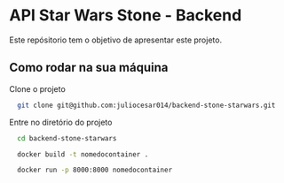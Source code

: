 # API Star Wars Stone - Backend

Este repósitorio tem o objetivo de apresentar este projeto.

## Como rodar na sua máquina

Clone o projeto

```bash
  git clone git@github.com:juliocesar014/backend-stone-starwars.git
```

Entre no diretório do projeto

```bash
  cd backend-stone-starwars
```

```bash
  docker build -t nomedocontainer .
```

```bash
  docker run -p 8000:8000 nomedocontainer
```
